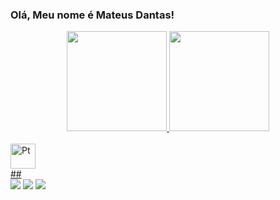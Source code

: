 ### Olá, Meu nome é Mateus Dantas!

<!--
**mateus-dm/mateus-dm** is a ✨ _special_ ✨ repository because its `README.md` (this file) appears on your GitHub profile.
-->
<div align="center">
  <a href="https://github.com/mateus-dm">
  <img height="160em" src="https://github-readme-stats.vercel.app/api?username=mateus-dm&show_icons=true&theme=dracula&include_all_commits=true&count_private=true"/>
  <img height="160em" src="https://github-readme-stats.vercel.app/api/top-langs/?username=mateus-dm&layout=compact&langs_count=7&theme=dracula"/>
</div>
<div style="display: inline_block"><br>
  <img align="center" alt="Pt" height="40" width="40" backgroundcolor="none" src="https://user-images.githubusercontent.com/62097680/218509382-6b901f20-9b23-4049-bc34-271a46bcf164.png">
</div>
 ##
<div>
  <a href="https://instagram.com/mateusd.m" target="_blank"><img src="https://img.shields.io/badge/-Instagram-%23E4405F?style=for-the-badge&logo=instagram&logoColor=white" target="_blank"></a>
  <a href = "mailto:mateussd2@gmail.com"><img src="https://img.shields.io/badge/-Gmail-%23333?style=for-the-badge&logo=gmail&logoColor=white" target="_blank"></a>
  <a href="https://www.linkedin.com/in/mateus-dantas-monico-b9b88418b/" target="_blank"><img src="https://img.shields.io/badge/-LinkedIn-%230077B5?style=for-the-badge&logo=linkedin&logoColor=white" target="_blank"></a>
